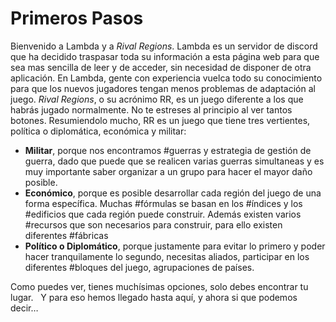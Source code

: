 
# Primeros Pasos

Bienvenido a Lambda y a _Rival Regions_. Lambda es un servidor de discord que ha decidido traspasar toda su información a esta página web para que sea mas sencilla de leer y de acceder, sin necesidad de disponer de otra aplicación. En Lambda, gente con experiencia vuelca todo su conocimiento para que los nuevos jugadores tengan menos problemas de adaptación al juego. _Rival Regions_, o su acrónimo RR, es un juego diferente a los que habrás jugado normalmente. No te estreses al principio al ver tantos botones. Resumiendolo mucho, RR es un juego que tiene tres vertientes, política o diplomática, económica y militar:

- **Militar**, porque nos encontramos #guerras y estrategia de gestión de guerra, dado que puede que se realicen varias guerras simultaneas y es muy importante saber organizar a un grupo para hacer el mayor daño posible.
- **Económico**, porque es posible desarrollar cada región del juego de una forma específica. Muchas #fórmulas se basan en los #índices y los #edificios que cada región puede construir. Además existen varios #recursos que son necesarios para construir, para ello existen diferentes #fábricas
- **Político o Diplomático**, porque justamente para evitar lo primero y poder hacer tranquilamente lo segundo, necesitas aliados, participar en los diferentes #bloques del juego, agrupaciones de países.

Como puedes ver, tienes muchísimas opciones, solo debes encontrar tu lugar.   Y para eso hemos llegado hasta aquí, y ahora si que podemos decir…